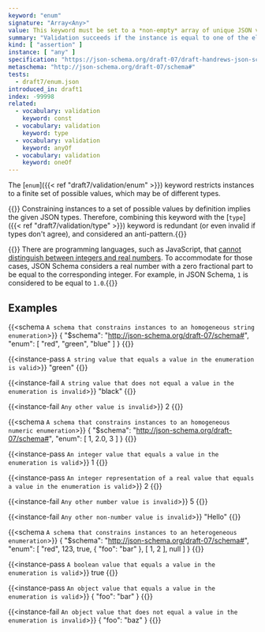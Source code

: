 ```yaml
---
keyword: "enum"
signature: "Array<Any>"
value: This keyword must be set to a *non-empty* array of unique JSON values
summary: "Validation succeeds if the instance is equal to one of the elements in this keyword's array value."
kind: [ "assertion" ]
instance: [ "any" ]
specification: "https://json-schema.org/draft-07/draft-handrews-json-schema-validation-01#rfc.section.6.1.2"
metaschema: "http://json-schema.org/draft-07/schema#"
tests:
  - draft7/enum.json
introduced_in: draft1
index: -99998
related:
  - vocabulary: validation
    keyword: const
  - vocabulary: validation
    keyword: type
  - vocabulary: validation
    keyword: anyOf
  - vocabulary: validation
    keyword: oneOf
---
```


The [`enum`]({{< ref "draft7/validation/enum" >}}) keyword restricts instances
to a finite set of possible values, which may be of different types.

{{<best-practice>}} Constraining instances to a set of possible values by
definition implies the given JSON types. Therefore, combining this keyword with
the [`type`]({{< ref "draft7/validation/type" >}}) keyword is redundant (or
even invalid if types don't agree), and considered an
anti-pattern.{{</best-practice>}}

{{<common-pitfall>}} There are programming languages, such as JavaScript, that
[cannot distinguish between integers and real
numbers](https://2ality.com/2012/04/number-encoding.html). To accommodate for
those cases, JSON Schema considers a real number with a zero fractional part to
be equal to the corresponding integer. For example, in JSON Schema, `1` is
considered to be equal to `1.0`.{{</common-pitfall>}}

## Examples

{{<schema `A schema that constrains instances to an homogeneous string enumeration`>}}
{
  "$schema": "http://json-schema.org/draft-07/schema#",
  "enum": [ "red", "green", "blue" ]
}
{{</schema>}}

{{<instance-pass `A string value that equals a value in the enumeration is valid`>}}
"green"
{{</instance-pass>}}

{{<instance-fail `A string value that does not equal a value in the enumeration is invalid`>}}
"black"
{{</instance-fail>}}

{{<instance-fail `Any other value is invalid`>}}
2
{{</instance-fail>}}

{{<schema `A schema that constrains instances to an homogeneous numeric enumeration`>}}
{
  "$schema": "http://json-schema.org/draft-07/schema#",
  "enum": [ 1, 2.0, 3 ]
}
{{</schema>}}

{{<instance-pass `An integer value that equals a value in the enumeration is valid`>}}
1
{{</instance-pass>}}

{{<instance-pass `An integer representation of a real value that equals a value in the enumeration is valid`>}}
2
{{</instance-pass>}}

{{<instance-fail `Any other number value is invalid`>}}
5
{{</instance-fail>}}

{{<instance-fail `Any other non-number value is invalid`>}}
"Hello"
{{</instance-fail>}}

{{<schema `A schema that constrains instances to an heterogeneous enumeration`>}}
{
  "$schema": "http://json-schema.org/draft-07/schema#",
  "enum": [ "red", 123, true, { "foo": "bar" }, [ 1, 2 ], null ]
}
{{</schema>}}

{{<instance-pass `A boolean value that equals a value in the enumeration is valid`>}}
true
{{</instance-pass>}}

{{<instance-pass `An object value that equals a value in the enumeration is valid`>}}
{ "foo": "bar" }
{{</instance-pass>}}

{{<instance-fail `An object value that does not equal a value in the enumeration is invalid`>}}
{ "foo": "baz" }
{{</instance-fail>}}
